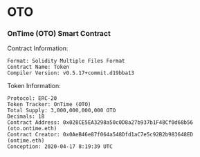 # OTO
### OnTime (OTO) Smart Contract
Contract Information:
~~~
Format: Solidity Multiple Files Format
Contract Name: Token
Compiler Version: v0.5.17+commit.d19bba13
~~~
Token Information:
~~~
Protocol: ERC-20
Token Tracker: OnTime (OTO)
Total Supply: 3,000,000,000,000 OTO
Decimals: 18
Contract Address: 0x028CE5EA3298a50c0D8a27b937b1F48Cf0d68b56 (oto.ontime.eth)
Contract Creator: 0x0AeB46e87f064a548Dfd1aC7e5c92B2b983648ED (ontime.eth)
Conception: 2020-04-17 8:19:39 UTC
~~~
